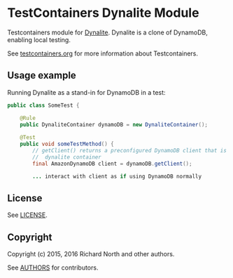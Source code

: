 # TestContainers Dynalite Module

Testcontainers module for [Dynalite](https://github.com/mhart/dynalite). Dynalite is a clone of DynamoDB, enabling local testing.

See [testcontainers.org](https://www.testcontainers.org) for more information about Testcontainers.

<!--[![Build Status](https://travis-ci.org/testcontainers/testcontainers-java.svg?branch=master)](https://travis-ci.org/testcontainers/testcontainers-java)-->

## Usage example

Running Dynalite as a stand-in for DynamoDB in a test:

```java
public class SomeTest {

    @Rule
    public DynaliteContainer dynamoDB = new DynaliteContainer();
    
    @Test
    public void someTestMethod() {
        // getClient() returns a preconfigured DynamoDB client that is connected to the
        //  dynalite container
        final AmazonDynamoDB client = dynamoDB.getClient();

        ... interact with client as if using DynamoDB normally
```

## License

See [LICENSE](LICENSE).

## Copyright

Copyright (c) 2015, 2016 Richard North and other authors.

See [AUTHORS](AUTHORS) for contributors.
